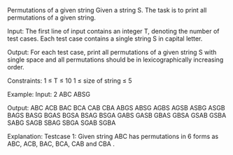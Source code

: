 Permutations of a given string 
Given a string S. The task is to print all permutations of a given string.

Input:
The first line of input contains an integer T, denoting the number of test cases. Each test case contains a single string S in capital letter.

Output:
For each test case, print all permutations of a given string S with single space and all permutations should be in lexicographically increasing order.

Constraints:
1 ≤ T ≤ 10
1 ≤ size of string ≤ 5

Example:
Input:
2
ABC
ABSG

Output:
ABC ACB BAC BCA CAB CBA 
ABGS ABSG AGBS AGSB ASBG ASGB BAGS BASG BGAS BGSA BSAG BSGA GABS GASB GBAS GBSA GSAB GSBA SABG SAGB SBAG SBGA SGAB SGBA

Explanation:
Testcase 1: Given string ABC has permutations in 6 forms as ABC, ACB, BAC, BCA, CAB and CBA .